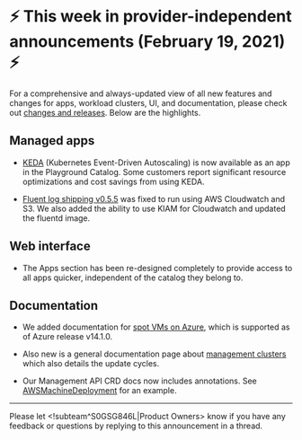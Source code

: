 # :zap: This week in provider-independent announcements (February 19, 2021) :zap:

For a comprehensive and always-updated view of all new features and changes for apps, workload clusters, UI, and documentation, please check out [changes and releases](https://docs.giantswarm.io/changes/). Below are the highlights.

## Managed apps

- [KEDA](https://github.com/giantswarm/keda-app) (Kubernetes Event-Driven Autoscaling) is now available as an app in the Playground Catalog. Some customers report significant resource optimizations and cost savings from using KEDA.

- [Fluent log shipping v0.5.5](https://docs.giantswarm.io/changes/playground-apps/fluent-logshipping-app/v0.5.5/) was fixed to run using AWS Cloudwatch and S3. We also added the ability to use KIAM for Cloudwatch and updated the fluentd image.

## Web interface

- The Apps section has been re-designed completely to provide access to all apps quicker, independent of the catalog they belong to.

## Documentation

- We added documentation for [spot VMs on Azure](https://docs.giantswarm.io/advanced/spot-instances/azure/), which is supported as of Azure release v14.1.0.

- Also new is a general documentation page about [management clusters](https://docs.giantswarm.io/general/management-clusters/) which also details the update cycles.

- Our Management API CRD docs now includes annotations. See [AWSMachineDeployment](https://docs.giantswarm.io/ui-api/management-api/crd/awsmachinedeployments.infrastructure.giantswarm.io/#annotation-details-v1alpha2) for an example.

---
Please let <!subteam^S0GSG846L|Product Owners> know if you have any feedback or questions by replying to this announcement in a thread.
